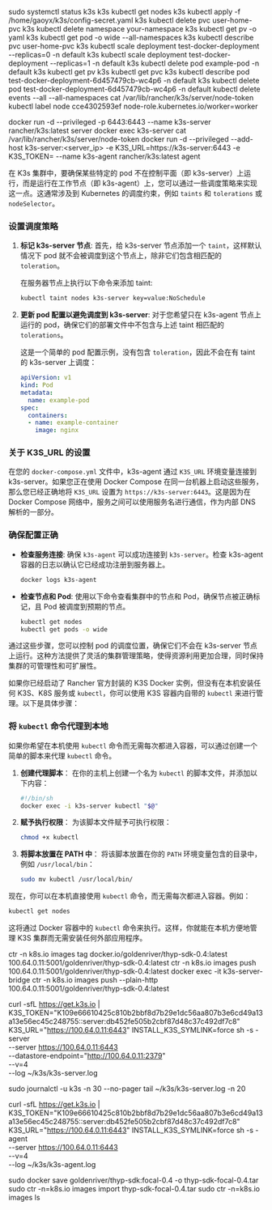 sudo systemctl status k3s
k3s kubectl get nodes
k3s kubectl apply -f /home/gaoyx/k3s/config-secret.yaml
k3s kubectl delete pvc user-home-pvc
k3s kubectl delete namespace your-namespace
k3s kubectl get pv <your-pv-name> -o yaml
k3s kubectl get pod -o wide --all-namespaces
k3s kubectl describe pvc user-home-pvc
k3s kubectl scale deployment test-docker-deployment --replicas=0 -n default
k3s kubectl scale deployment test-docker-deployment --replicas=1 -n default
k3s kubectl delete pod example-pod -n default
k3s kubectl get pv
k3s kubectl get pvc
k3s kubectl describe pod test-docker-deployment-6d457479cb-wc4p6 -n default
k3s kubectl delete pod test-docker-deployment-6d457479cb-wc4p6 -n default
kubectl delete events --all --all-namespaces
cat /var/lib/rancher/k3s/server/node-token
kubectl label node cce4302593ef node-role.kubernetes.io/worker=worker


docker run -d --privileged -p 6443:6443 --name k3s-server rancher/k3s:latest server
docker exec k3s-server cat /var/lib/rancher/k3s/server/node-token
docker run -d --privileged --add-host k3s-server:<server_ip> -e K3S_URL=https://k3s-server:6443 -e K3S_TOKEN=<token> --name k3s-agent rancher/k3s:latest agent

在 K3s 集群中，要确保某些特定的 pod 不在控制平面（即 k3s-server）上运行，而是运行在工作节点（即 k3s-agent）上，您可以通过一些调度策略来实现这一点。这通常涉及到 Kubernetes 的调度约束，例如 `taints` 和 `tolerations` 或 `nodeSelector`。

### 设置调度策略
1. **标记 k3s-server 节点**:
   首先，给 k3s-server 节点添加一个 `taint`，这样默认情况下 pod 就不会被调度到这个节点上，除非它们包含相匹配的 `toleration`。

   在服务器节点上执行以下命令来添加 taint:
   ```bash
   kubectl taint nodes k3s-server key=value:NoSchedule
   ```

2. **更新 pod 配置以避免调度到 k3s-server**:
   对于您希望只在 k3s-agent 节点上运行的 pod，确保它们的部署文件中不包含与上述 taint 相匹配的 `tolerations`。

   这是一个简单的 pod 配置示例，没有包含 `toleration`，因此不会在有 taint 的 k3s-server 上调度：
   ```yaml
   apiVersion: v1
   kind: Pod
   metadata:
     name: example-pod
   spec:
     containers:
     - name: example-container
       image: nginx
   ```

### 关于 K3S_URL 的设置
在您的 `docker-compose.yml` 文件中，k3s-agent 通过 `K3S_URL` 环境变量连接到 k3s-server。如果您正在使用 Docker Compose 在同一台机器上启动这些服务，那么您已经正确地将 `K3S_URL` 设置为 `https://k3s-server:6443`。这是因为在 Docker Compose 网络中，服务之间可以使用服务名进行通信，作为内部 DNS 解析的一部分。

### 确保配置正确
- **检查服务连接**:
  确保 `k3s-agent` 可以成功连接到 `k3s-server`。检查 k3s-agent 容器的日志以确认它已经成功注册到服务器上。
  ```bash
  docker logs k3s-agent
  ```

- **检查节点和 Pod**:
  使用以下命令查看集群中的节点和 Pod，确保节点被正确标记，且 Pod 被调度到预期的节点。
  ```bash
  kubectl get nodes
  kubectl get pods -o wide
  ```

通过这些步骤，您可以控制 pod 的调度位置，确保它们不会在 k3s-server 节点上运行。这种方法提供了灵活的集群管理策略，使得资源利用更加合理，同时保持集群的可管理性和可扩展性。

如果你已经启动了 Rancher 官方封装的 K3S Docker 实例，但没有在本机安装任何 K3S、K8S 服务或 `kubectl`，你可以使用 K3S 容器内自带的 `kubectl` 来进行管理。以下是具体步骤：


### 将 `kubectl` 命令代理到本地
如果你希望在本机使用 `kubectl` 命令而无需每次都进入容器，可以通过创建一个简单的脚本来代理 `kubectl` 命令。

1. **创建代理脚本**：
   在你的主机上创建一个名为 `kubectl` 的脚本文件，并添加以下内容：

   ```sh
   #!/bin/sh
   docker exec -i k3s-server kubectl "$@"
   ```

2. **赋予执行权限**：
   为该脚本文件赋予可执行权限：

   ```sh
   chmod +x kubectl
   ```

3. **将脚本放置在 PATH 中**：
   将该脚本放置在你的 `PATH` 环境变量包含的目录中，例如 `/usr/local/bin`：

   ```sh
   sudo mv kubectl /usr/local/bin/
   ```

现在，你可以在本机直接使用 `kubectl` 命令，而无需每次都进入容器。例如：

```sh
kubectl get nodes
```

这将通过 Docker 容器中的 `kubectl` 命令来执行。这样，你就能在本机方便地管理 K3S 集群而无需安装任何外部应用程序。

ctr -n k8s.io images tag docker.io/goldenriver/thyp-sdk-0.4:latest 100.64.0.11:5001/goldenriver/thyp-sdk-0.4:latest
ctr -n k8s.io images push 100.64.0.11:5001/goldenriver/thyp-sdk-0.4:latest
docker exec -it k3s-server-bridge ctr -n k8s.io images push --plain-http 100.64.0.11:5001/goldenriver/thyp-sdk-0.4:latest

curl -sfL https://get.k3s.io | K3S_TOKEN="K109e66610425c810b2bbf8d7b29e1dc56aa807b3e6cd49a13a13e56ec45c248755::server:db452fe505b2cbf87d48c37c492df7c8" K3S_URL="https://100.64.0.11:6443" INSTALL_K3S_SYMLINK=force sh -s - server \
  --server https://100.64.0.11:6443 \
  --datastore-endpoint="http://100.64.0.11:2379" \
  --v=4 \
  --log ~/k3s/k3s-server.log

sudo journalctl -u k3s -n 30 --no-pager
tail ~/k3s/k3s-server.log -n 20

curl -sfL https://get.k3s.io | K3S_TOKEN="K109e66610425c810b2bbf8d7b29e1dc56aa807b3e6cd49a13a13e56ec45c248755::server:db452fe505b2cbf87d48c37c492df7c8" K3S_URL="https://100.64.0.11:6443" INSTALL_K3S_SYMLINK=force sh -s - agent \
  --server https://100.64.0.11:6443 \
  --v=4 \
  --log ~/k3s/k3s-agent.log

sudo docker save goldenriver/thyp-sdk:focal-0.4 -o thyp-sdk-focal-0.4.tar
sudo ctr -n=k8s.io images import thyp-sdk-focal-0.4.tar
sudo ctr -n=k8s.io images ls
